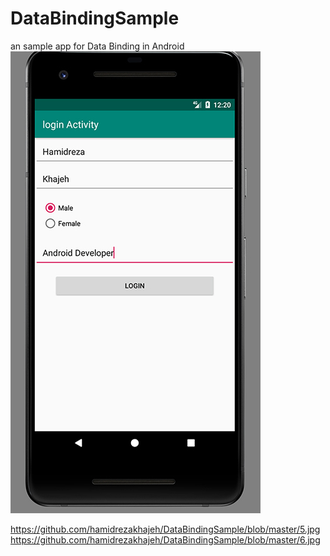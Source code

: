# DataBindingSample
an sample app for Data Binding in Android
![ScreenShot](https://github.com/hamidrezakhajeh/DataBindingSample/blob/master/5.jpg)
   
https://github.com/hamidrezakhajeh/DataBindingSample/blob/master/5.jpg
https://github.com/hamidrezakhajeh/DataBindingSample/blob/master/6.jpg
